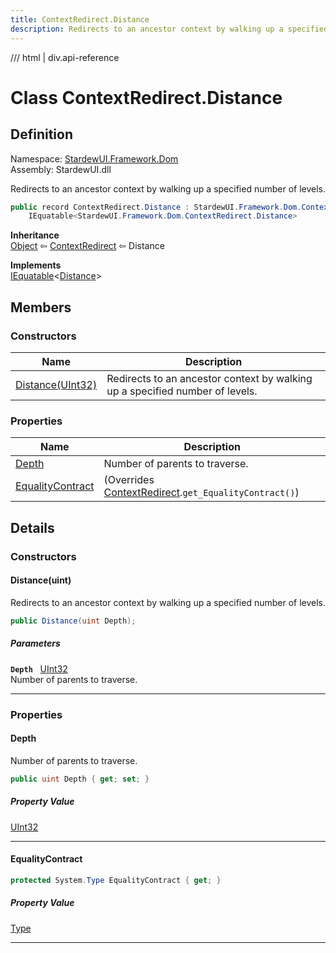 ```yaml
---
title: ContextRedirect.Distance
description: Redirects to an ancestor context by walking up a specified number of levels.
---
```


<link rel="stylesheet" href="/StardewUI/stylesheets/reference.css" />

/// html | div.api-reference

# Class ContextRedirect.Distance

## Definition

<div class="api-definition" markdown>

Namespace: [StardewUI.Framework.Dom](index.md)  
Assembly: StardewUI.dll  

</div>

Redirects to an ancestor context by walking up a specified number of levels.

```cs
public record ContextRedirect.Distance : StardewUI.Framework.Dom.ContextRedirect, 
    IEquatable<StardewUI.Framework.Dom.ContextRedirect.Distance>
```

**Inheritance**  
[Object](https://learn.microsoft.com/en-us/dotnet/api/system.object) ⇦ [ContextRedirect](contextredirect.md) ⇦ Distance

**Implements**  
[IEquatable](https://learn.microsoft.com/en-us/dotnet/api/system.iequatable-1)<[Distance](contextredirect.distance.md)>

## Members

### Constructors

 | Name | Description |
| --- | --- |
| [Distance(UInt32)](#distanceuint) | Redirects to an ancestor context by walking up a specified number of levels. | 

### Properties

 | Name | Description |
| --- | --- |
| [Depth](#depth) | Number of parents to traverse. | 
| [EqualityContract](#equalitycontract) | <span class="muted" markdown>(Overrides [ContextRedirect](contextredirect.md).`get_EqualityContract()`)</span> | 

## Details

### Constructors

#### Distance(uint)

Redirects to an ancestor context by walking up a specified number of levels.

```cs
public Distance(uint Depth);
```

##### Parameters

**`Depth`** &nbsp; [UInt32](https://learn.microsoft.com/en-us/dotnet/api/system.uint32)  
Number of parents to traverse.

-----

### Properties

#### Depth

Number of parents to traverse.

```cs
public uint Depth { get; set; }
```

##### Property Value

[UInt32](https://learn.microsoft.com/en-us/dotnet/api/system.uint32)

-----

#### EqualityContract



```cs
protected System.Type EqualityContract { get; }
```

##### Property Value

[Type](https://learn.microsoft.com/en-us/dotnet/api/system.type)

-----

